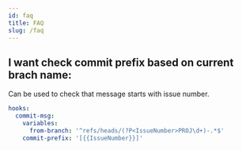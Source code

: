 ```yaml
---
id: faq
title: FAQ
slug: /faq
---
```


## I want check commit prefix based on current brach name:
Can be used to check that message starts with issue number.

```yaml
hooks:
  commit-msg:
    variables:
      from-branch: '^refs/heads/(?P<IssueNumber>PROJ\d+)-.*$'
    commit-prefix: '[{{IssueNumber}}]'
```
